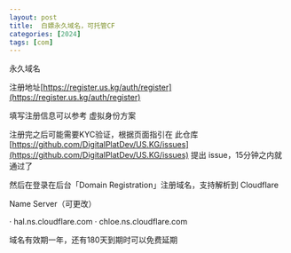 ```yaml
---
layout: post
title:  白嫖永久域名，可托管CF
categories: [2024]
tags: [com]
---
```

永久域名

注册地址[https://register.us.kg/auth/register](https://register.us.kg/auth/register)

<!--more-->

填写注册信息可以参考 虚拟身份方案

注册完之后可能需要KYC验证，根据页面指引在 此仓库[https://github.com/DigitalPlatDev/US.KG/issues](https://github.com/DigitalPlatDev/US.KG/issues) 提出 issue，15分钟之内就通过了

然后在登录在后台「Domain Registration」注册域名，支持解析到 Cloudflare

Name Server（可更改）

· hal.ns.cloudflare.com
· chloe.ns.cloudflare.com

域名有效期一年，还有180天到期时可以免费延期
